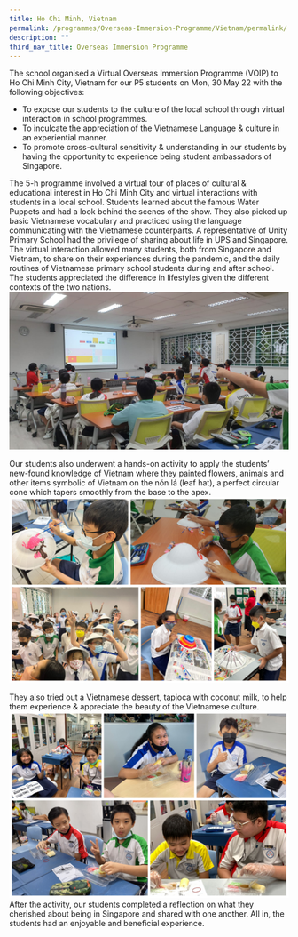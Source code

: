 ```yaml
---
title: Ho Chi Minh, Vietnam
permalink: /programmes/Overseas-Immersion-Programme/Vietnam/permalink/
description: ""
third_nav_title: Overseas Immersion Programme
---
```

The school organised a Virtual Overseas Immersion Programme (VOIP) to Ho Chi Minh City, Vietnam for our P5 students on Mon, 30 May 22 with the following objectives:
* To expose our students to the culture of the local school through virtual interaction in school programmes.
* To inculcate the appreciation of the Vietnamese Language & culture in an experiential manner.
* To promote cross-cultural sensitivity & understanding in our students by having the opportunity to experience being student ambassadors of Singapore.

The 5-h programme involved a virtual tour of places of cultural & educational interest in Ho Chi Minh City and virtual interactions with students in a local school. Students learned about the famous Water Puppets and had a look behind the scenes of the show. They also picked up basic Vietnamese vocabulary and practiced using the language communicating with the Vietnamese counterparts. A representative of Unity Primary School had the privilege of sharing about life in UPS and Singapore. The virtual interaction allowed many students, both from Singapore and Vietnam, to share on their experiences during the pandemic, and the daily routines of Vietnamese primary school students during and after school. The students appreciated the difference in lifestyles given the different contexts of the two nations.
![](/images/Programmes/2022/2022%20VOIP%20Vietnam-1.jpeg)

Our students also underwent a hands-on activity to apply the students’ new-found knowledge of Vietnam where they painted flowers, animals and other items symbolic of Vietnam on the nón lá (leaf hat), a perfect circular cone which tapers smoothly from the base to the apex. 
![](/images/Programmes/2022/2022%20VOIP%20Vietnam-2.jpg)

They also tried out a Vietnamese dessert, tapioca with coconut milk, to help them experience & appreciate the beauty of the Vietnamese culture.
![](/images/Programmes/2022/2022%20VOIP%20Vietnam-3.jpg)
After the activity, our students completed a reflection on what they cherished about being in Singapore and shared with one another. All in, the students had an enjoyable and beneficial experience.